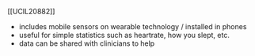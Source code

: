 [[UCIL20882]]

- includes mobile sensors on wearable technology / installed in phones
- useful for simple statistics such as heartrate, how you slept, etc. 
- data can be shared with clinicians to help